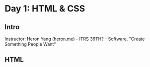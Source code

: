 # Day 1: HTML & CSS

## Intro

Instructor: Heron Yang ([heron.me](http://www.heron.me))
    - ITRS 36TH?
    - Software, "Create Something People Want"

## HTML
